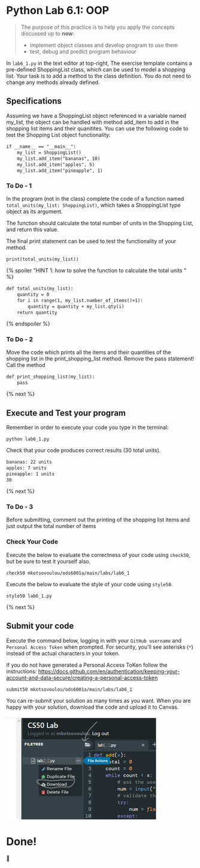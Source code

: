 # Python Lab 6.1: OOP
> The purpose of this practice is to help you apply the concepts discussed up to **now**: 
>
> - implement object classes and develop program to use them
> - test, debug and predict program behaviour

In `lab6_1.py` in the text editor at top-right, The exercise template contains a pre-defined ShoppingList class, which can be used to model a shopping list. Your task is to add a method to the class definition. You do not need to change any methods already defined.

## Specifications

Assuming we have a ShoppingList object referenced in a variable named my_list, the object can be handled with method add_item to add in the shopping list items and their quanitites.
You can use the following code to test the Shopping List object functionality:

```
if __name__ == "__main__":
    my_list = ShoppingList()
    my_list.add_item("bananas", 10)
    my_list.add_item("apples", 5)
    my_list.add_item("pineapple", 1)

```
### To Do - 1

In the program (not in the class) complete the code of a function named `total_units(my_list: ShoppingList)`, which takes a ShoppingList type object as its argument. 

The function should calculate the total number of units in the Shopping List, and return this value. 

The final print statement can be used to test the functionality of your method.

```
print(total_units(my_list))

```

{% spoiler "HINT 1: how to solve the function to calculate the total units " %}

```
def total_units(my_list):
    quantity = 0
    for i in range(1, my_list.number_of_items()+1):
        quantity = quantity + my_list.qty(i)
    return quantity

```
{% endspoiler %}

### To Do - 2

Move the code which prints all the items and their quantities of the shopping list in the print_shopping_list method. Remove the pass statement! 
Call the method 

```
def print_shopping_list(my_list):
    pass
```
{% next %}

## Execute and Test your program 

Remember in order to execute your code you type in the terminal:
```
python lab6_1.py
```

Check that your code produces correct results (30 total units). 

```
bananas: 22 units
apples: 7 units
pineapple: 1 units
30
```

{% next %}

### To Do - 3

Before submitting, comment out the printing of the shopping list items and just output the total number of items


### Check Your Code

Execute the below to evaluate the correctness of your code using `check50`, but be sure to test it yourself also.


```
check50 mkotsovoulou/ods6001a/main/labs/lab6_1
```

Execute the below to evaluate the style of your code using `style50`.

```
style50 lab6_1.py
```

{% next %}

## Submit your code

Execute the command below, logging in with your `GitHub username` and `Personal Access Token` when prompted. For security, you'll see asterisks (`*`) instead of the actual characters in your token. 

If you do not have generated a Personal Access ToKen follow the instructions: 
https://docs.github.com/en/authentication/keeping-your-account-and-data-secure/creating-a-personal-access-token

```
submit50 mkotsovoulou/ods6001a/main/labs/lab6_1
```

You can re-submit your solution as many times as you want.
When you are happy with your solution, download the code and upload it to Canvas.

![Image of download](download.png)


# Done!
:tada: